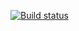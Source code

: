 [![Build status](https://ci.appveyor.com/api/projects/status/yhfl16rc2kkijwj5?svg=true)](https://ci.appveyor.com/project/Le-ha12/patterns-task2)
